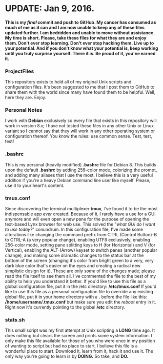 # UPDATE: Jan 9, 2016.

#### This is my _final_ commit and push to **GitHub**. My cancer has consumed as much of me as it can and I am now unable to keep any of these files updated further. I am bedridden and unable to move without assistance. My time is short. Please, take these files for what they are and enjoy them. Don't ever stop learning. Don't ever stop hacking them. Live up to your potential. And if you don't know what your potential is, keep working until you truly surprise yourself. There it is. Be proud of it, you've earned it.

### ProjectFiles
This repository exists to hold all of my original Unix scripts and configuration files. It's been suggested to me that I post them to GitHub to share them with the world since many have found them to be helpful. Well, here they are. Enjoy.

### Personal Notes
I work with **Debian** exclusively so every file that exists in this repository will work in version 8.x; I have not tested these files in any other Unix or Linux variant so I cannot say that they will work in any other operating system or configuration thereof. You know the rules: use common sense. Test, test, test!

### .bashrc
This is my personal (heavily modified) **.bashrc** file for Debian 8. This builds upon the default **.bashrc** by adding 256-color mode, colorizing the prompt, and adding many aliases that I use the most. I believe this is a very useful addition if you're a heavy Debian command line user like myself. Please, use it to your heart's content.

### tmux.conf
Since discovering the terminal multiplexer **tmux**, I've found it to be the most indispensable app _ever_ created. Because of it, I rarely have a use for a GUI anymore and will even open a new pane for the purpose of opening the text-based Lynx browser for web use. This solved the "_what GUI do I want to use today?_" conundrum. In this configuration file, I've made some alterations like changing the command prefix from CTRL (Control Button)-B to CTRL-A (a very popular change), enabling UTF8 exclusively, enabling 256-color mode, setting pane splitting keys to H (for Horizontal) and V (for Vertical), enabling the ALT-(Arrow) keyset to switch panes (another popular change), and making some dramatic changes to the status bar at the bottom of the screen (changing it's color from bright green to a very, very dark blue color that's easier on the eyes and creating a radical new simplistic design for it). These are only _some_ of the changes made; please read the file itself to see them all. I've commented the file to the best of my ability to help you understand it better. If you'd like to use this file as a global configuration file, put it in the /etc directory: **/etc/tmux.conf** If you'd like to use this file as a personal configuration file to override any existing global file, put it in your home directory with a **.** before the file like this: **/home/username/.tmux.conf** but make sure you edit the _reboot_ entry in it. Right now it's currently pointing to the global **/etc** directory.

### stats.sh
This small script was my first attempt at Unix scripting a **LONG** time ago. It does nothing but clears the screen and prints some system information. I only make this file available for those of you who were once in my position of wanting to script but had no place to start. I believe this file is a wonderful place to start. Download it, learn from it, hack it and use it. The only way you're going to learn is by **DOING.** So take, and **DO.**

